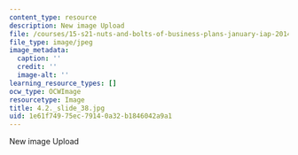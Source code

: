 ```yaml
---
content_type: resource
description: New image Upload
file: /courses/15-s21-nuts-and-bolts-of-business-plans-january-iap-2014/1e61f74975ec79140a32b1846042a9a1_4.2._slide_38.jpg
file_type: image/jpeg
image_metadata:
  caption: ''
  credit: ''
  image-alt: ''
learning_resource_types: []
ocw_type: OCWImage
resourcetype: Image
title: 4.2._slide_38.jpg
uid: 1e61f749-75ec-7914-0a32-b1846042a9a1
---
```

New image Upload